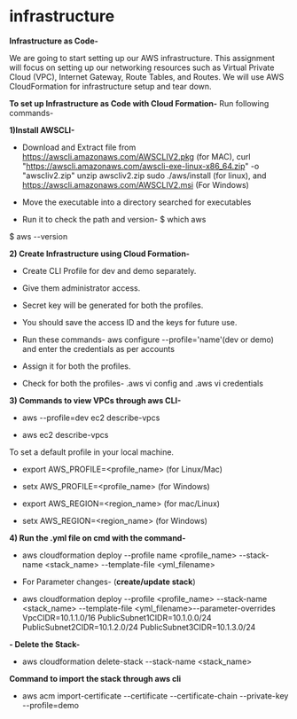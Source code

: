 # infrastructure
**Infrastructure as Code-**

We are going to start setting up our AWS infrastructure. 
This assignment will focus on setting up our networking resources such as Virtual Private Cloud (VPC), Internet Gateway, Route Tables, and Routes. We will use AWS CloudFormation for infrastructure setup and tear down.

**To set up Infrastructure as Code with Cloud Formation-**
Run following commands-

**1)Install AWSCLI-**
- Download and Extract file from https://awscli.amazonaws.com/AWSCLIV2.pkg (for MAC),
curl "https://awscli.amazonaws.com/awscli-exe-linux-x86_64.zip" -o "awscliv2.zip"
unzip awscliv2.zip
sudo ./aws/install (for linux), and https://awscli.amazonaws.com/AWSCLIV2.msi (For Windows)

- Move the executable into a directory searched for executables

- Run it to check the path and version- $ which aws

$ aws --version



**2) Create Infrastructure using Cloud Formation-**
- Create CLI Profile for dev and demo separately.

- Give them administrator access.

- Secret key will be generated for both the profiles.
- You should save the access ID and the keys for future use.

- Run these commands- aws configure --profile='name'(dev or demo) and enter the credentials as per accounts

- Assign it for both the profiles.

- Check for both the profiles- .aws vi config and .aws vi credentials



**3) Commands to view VPCs through aws CLI-**
- aws --profile=dev ec2 describe-vpcs
 
- aws ec2 describe-vpcs

To set a default profile in your local machine.
- export AWS_PROFILE=<profile_name> (for Linux/Mac)
- setx AWS_PROFILE=<profile_name> (for Windows)

- export AWS_REGION=<region_name> (for mac/Linux)
- setx AWS_REGION=<region_name> (for Windows)


**4) Run the .yml file on cmd with the command-**
- aws cloudformation deploy --profile name <profile_name> --stack-name <stack_name> --template-file <yml_filename>

- For Parameter changes- (**create/update stack**)

- aws cloudformation deploy --profile <profile_name> --stack-name <stack_name> --template-file <yml_filename>--parameter-overrides VpcCIDR=10.1.1.0/16 PublicSubnet1CIDR=10.1.0.0/24 PublicSubnet2CIDR=10.1.2.0/24 PublicSubnet3CIDR=10.1.3.0/24

**- Delete the Stack-**
- aws cloudformation delete-stack --stack-name <stack_name>

**Command to import the stack through aws cli**
- aws acm import-certificate --certificate <certificate-name> --certificate-chain <bundle-name> --private-key <Private-key filename> --profile=demo
